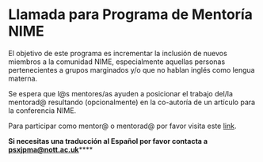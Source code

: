 # Llamada para Programa de Mentoría NIME

El objetivo de este programa es incrementar la inclusión de nuevos miembros a la comunidad NIME, especialmente aquellas personas pertenecientes a grupos marginados y/o  que no hablan inglés como lengua materna.&#x20;

Se espera que l@s mentores/as ayuden a posicionar el trabajo del/la mentorad@ resultando (opcionalmente) en la co-autoría de un artículo para la conferencia NIME.&#x20;

Para participar como mentor@ o mentorad@ por favor visita este [link](https://diversity.nime.org/current-activites/mentorship-call-2023).

**Si necesitas una traducción al Español por favor contacta a** [**psxjpma@nott.ac.uk**](https://emailto:psxjpma@nott.ac.uk)****
